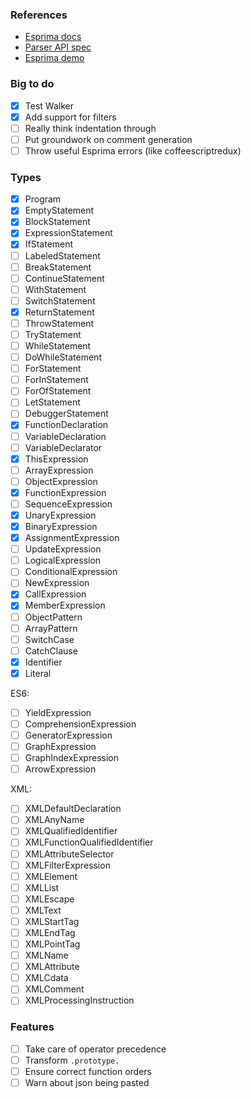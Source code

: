 ### References

- [Esprima docs]
- [Parser API spec]
- [Esprima demo]

[Esprima docs]: http://esprima.org/doc/index.html#ast
[Parser API spec]: https://developer.mozilla.org/en-US/docs/Mozilla/Projects/SpiderMonkey/Parser_API
[Esprima demo]: http://esprima.org/demo/parse.html# 

### Big to do

 - [x] Test Walker
 - [x] Add support for filters
 - [ ] Really think indentation through
 - [ ] Put groundwork on comment generation
 - [ ] Throw useful Esprima errors (like coffeescriptredux)

### Types

 - [x] Program
 - [x] EmptyStatement
 - [x] BlockStatement
 - [x] ExpressionStatement
 - [x] IfStatement
 - [ ] LabeledStatement
 - [ ] BreakStatement
 - [ ] ContinueStatement
 - [ ] WithStatement
 - [ ] SwitchStatement
 - [x] ReturnStatement
 - [ ] ThrowStatement
 - [ ] TryStatement
 - [ ] WhileStatement
 - [ ] DoWhileStatement
 - [ ] ForStatement
 - [ ] ForInStatement
 - [ ] ForOfStatement
 - [ ] LetStatement
 - [ ] DebuggerStatement
 - [x] FunctionDeclaration
 - [ ] VariableDeclaration
 - [ ] VariableDeclarator
 - [x] ThisExpression
 - [ ] ArrayExpression
 - [ ] ObjectExpression
 - [x] FunctionExpression
 - [ ] SequenceExpression
 - [x] UnaryExpression
 - [x] BinaryExpression
 - [x] AssignmentExpression
 - [ ] UpdateExpression
 - [ ] LogicalExpression
 - [ ] ConditionalExpression
 - [ ] NewExpression
 - [x] CallExpression
 - [x] MemberExpression
 - [ ] ObjectPattern
 - [ ] ArrayPattern
 - [ ] SwitchCase
 - [ ] CatchClause
 - [x] Identifier
 - [x] Literal

 ES6:

 - [ ] YieldExpression
 - [ ] ComprehensionExpression
 - [ ] GeneratorExpression
 - [ ] GraphExpression
 - [ ] GraphIndexExpression
 - [ ] ArrowExpression

 XML:

 - [ ] XMLDefaultDeclaration
 - [ ] XMLAnyName
 - [ ] XMLQualifiedIdentifier
 - [ ] XMLFunctionQualifiedIdentifier
 - [ ] XMLAttributeSelector
 - [ ] XMLFilterExpression
 - [ ] XMLElement
 - [ ] XMLList
 - [ ] XMLEscape
 - [ ] XMLText
 - [ ] XMLStartTag
 - [ ] XMLEndTag
 - [ ] XMLPointTag
 - [ ] XMLName
 - [ ] XMLAttribute
 - [ ] XMLCdata
 - [ ] XMLComment
 - [ ] XMLProcessingInstruction

### Features

 - [ ] Take care of operator precedence
 - [ ] Transform `.prototype.`
 - [ ] Ensure correct function orders
 - [ ] Warn about json being pasted

